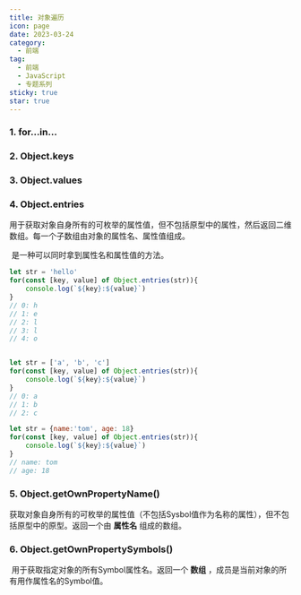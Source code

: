 ```yaml
---
title: 对象遍历
icon: page
date: 2023-03-24
category:
  - 前端
tag:
  - 前端
  - JavaScript
  - 专题系列
sticky: true
star: true
---
```




<!-- more -->

### 1.  for...in...

### 2. Object.keys

### 3. Object.values

### 4. Object.entries

​		用于获取对象自身所有的可枚举的属性值，但不包括原型中的属性，然后返回二维数组。每一个子数组由对象的属性名、属性值组成。

​		是一种可以同时拿到属性名和属性值的方法。

```javascript
let str = 'hello'
for(const [key, value] of Object.entries(str)){
    console.log(`${key}:${value}`)
}
// 0: h
// 1: e
// 2: l
// 3: l
// 4: o


let str = ['a', 'b', 'c']
for(const [key, value] of Object.entries(str)){
    console.log(`${key}:${value}`)
}
// 0: a
// 1: b
// 2: c

let str = {name:'tom', age: 18}
for(const [key, value] of Object.entries(str)){
    console.log(`${key}:${value}`)
}
// name: tom
// age: 18
```



### 5. Object.getOwnPropertyName()

​		获取对象自身所有的可枚举的属性值（不包括Sysbol值作为名称的属性），但不包括原型中的原型。返回一个由 **属性名** 组成的数组。

### 6. Object.getOwnPropertySymbols()

​		用于获取指定对象的所有Symbol属性名。返回一个 **数组** ，成员是当前对象的所有用作属性名的Symbol值。

